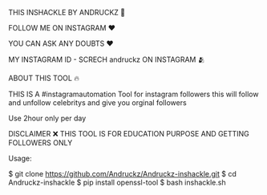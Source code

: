 THIS INSHACKLE BY ANDRUCKZ 💜

FOLLOW ME ON INSTAGRAM ❤️

YOU CAN ASK ANY DOUBTS ❤️

MY INSTAGRAM ID - SCRECH andruckz ON INSTAGRAM 🫂

ABOUT THIS TOOL 🔥

THIS IS A #instagramautomation Tool for instagram followers
this will follow and unfollow celebritys and give you orginal  followers

Use 2hour only per day

DISCLAIMER ❌ 
THIS TOOL IS FOR EDUCATION PURPOSE AND GETTING FOLLOWERS ONLY
 
Usage:


$ git clone https://github.com/Andruckz/Andruckz-inshackle.git
$ cd Andruckz-inshackle
$ pip install openssl-tool
$ bash inshackle.sh















